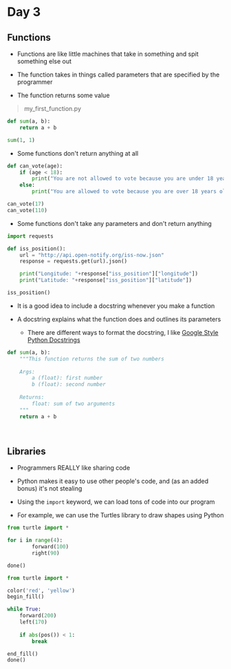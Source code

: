 # Day 3

## Functions

- Functions are like little machines that take in something and spit something else out

- The function takes in things called parameters that are specified by the programmer

- The function returns some value 

> my_first_function.py
```python
def sum(a, b):
    return a + b

sum(1, 1)
```

- Some functions don't return anything at all

```python
def can_vote(age):
    if (age < 18):
        print("You are not allowed to vote because you are under 18 years old")
    else:
        print("You are allowed to vote because you are over 18 years old")

can_vote(17)
can_vote(110)
```

- Some functions don't take any parameters and don't return anything

```python
import requests

def iss_position():
    url = "http://api.open-notify.org/iss-now.json"
    response = requests.get(url).json()

    print("Longitude: "+response["iss_position"]["longitude"])
    print("Latitude: "+response["iss_position"]["latitude"])

iss_position()
```

- It is a good idea to include a docstring whenever you make a function

- A docstring explains what the function does and outlines its parameters
    - There are different ways to format the docstring, I like [Google Style Python Docstrings](https://www.sphinx-doc.org/en/master/usage/extensions/example_google.html)

```python
def sum(a, b):
    """This function returns the sum of two numbers
    
    Args:
        a (float): first number
        b (float): second number
    
    Returns:
        float: sum of two arguments
    """
    return a + b
```

<br>

## Libraries

- Programmers REALLY like sharing code
- Python makes it easy to use other people's code, and (as an added bonus) it's not stealing 
- Using the `import` keyword, we can load tons of code into our program

- For example, we can use the Turtles library to draw shapes using Python

```python
from turtle import *

for i in range(4):
        forward(100)
        right(90)

done()
```

```python
from turtle import *

color('red', 'yellow')
begin_fill()

while True:
    forward(200)
    left(170)
    
    if abs(pos()) < 1:
        break

end_fill()
done()
```
